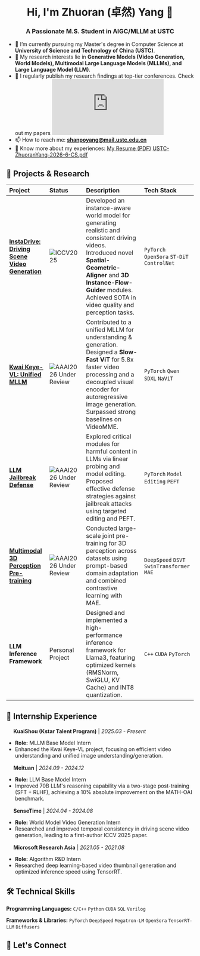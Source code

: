 <h1 align="center">Hi, I'm Zhuoran (卓然) Yang 👋</h1>
<h3 align="center">A Passionate M.S. Student in AIGC/MLLM at USTC</h3>

- 🔭 I’m currently pursuing my Master's degree in Computer Science at **University of Science and Technology of China (USTC)**.
- 🌱 My research interests lie in **Generative Models (Video Generation, World Models), Multimodal Large Language Models (MLLMs), and Large Language Model (LLM)**.
- 📝 I regularly publish my research findings at top-tier conferences. Check out my papers [![InstaDrive in ICCV'25](https://shanpoyang654.github.io/InstaDrive/page.html)]([您的Scholar链接]) 
- 📫 How to reach me: **shanpoyang@mail.ustc.edu.cn**
- 📄 Know more about my experiences: [My Resume (PDF)](([您的简历PDF链接](https://github.com/user-attachments/files/22750924/USTC-ZhuoranYang-2026-6-CS.pdf)))
[USTC-ZhuoranYang-2026-6-CS.pdf](https://github.com/user-attachments/files/22750924/USTC-ZhuoranYang-2026-6-CS.pdf)

## 🚀 Projects & Research

| Project | Status | Description | Tech Stack |
| :--- | :--- | :--- | :--- |
| **[InstaDrive: Driving Scene Video Generation](https://shanpoyang654.github.io/InstaDrive/page.html)** | ![ICCV2025](https://img.shields.io/badge/ICCV-2025-blue) | Developed an instance-aware world model for generating realistic and consistent driving videos. Introduced novel **Spatial-Geometric-Aligner** and **3D Instance-Flow-Guider** modules. Achieved SOTA in video quality and perception tasks. | `PyTorch` `OpenSora` `ST-DiT` `ControlNet` |
| **[Kwai Keye-VL: Unified MLLM](https://kwai-keye.github.io/)** | ![AAAI2026 Under Review](https://img.shields.io/badge/AAAI-2026_Under_Review-orange) | Contributed to a unified MLLM for understanding & generation. Designed a **Slow-Fast ViT** for 5.8x faster video processing and a decoupled visual encoder for autoregressive image generation. Surpassed strong baselines on VideoMME. | `PyTorch` `Qwen` `SDXL` `NaViT` |
| **[LLM Jailbreak Defense](https://arxiv.org/abs/2504.12709)** | ![AAAI2026 Under Review](https://img.shields.io/badge/AAAI-2026_Under_Review-orange) | Explored critical modules for harmful content in LLMs via linear probing and model editing. Proposed effective defense strategies against jailbreak attacks using targeted editing and PEFT. | `PyTorch` `Model Editing` `PEFT` |
| **[Multimodal 3D Perception Pre-training](https://arxiv.org/abs/2504.01533)** | ![AAAI2026 Under Review](https://img.shields.io/badge/AAAI-2026_Under_Review-orange) | Conducted large-scale joint pre-training for 3D perception across datasets using prompt-based domain adaptation and combined contrastive learning with MAE. | `DeepSpeed` `DSVT` `SwinTransformer` `MAE` |
| **LLM Inference Framework** | Personal Project | Designed and implemented a high-performance inference framework for Llama3, featuring optimized kernels (RMSNorm, SwiGLU, KV Cache) and INT8 quantization. | `C++` `CUDA` `PyTorch` |

## 💼 Internship Experience

**<img src="https://img.icons.iconarchive.com/icons/marcus-roberto/google-play/32/Google.png" width="16"/> KuaiShou (Kstar Talent Program)** | *2025.03 - Present*
- **Role:** MLLM Base Model Intern
- Enhanced the Kwai Keye-VL project, focusing on efficient video understanding and unified image understanding/generation.

**<img src="https://img.icons.iconarchive.com/icons/sicons/basic-round-social/32/facebook-icon.png" width="16"/> Meituan** | *2024.09 - 2024.12*
- **Role:** LLM Base Model Intern
- Improved 70B LLM's reasoning capability via a two-stage post-training (SFT + RLHF), achieving a 10% absolute improvement on the MATH-OAI benchmark.

**<img src="https://img.icons.iconarchive.com/icons/marcus-roberto/google-play/32/Google.png" width="16"/> SenseTime** | *2024.04 - 2024.08*
- **Role:** World Model Video Generation Intern
- Researched and improved temporal consistency in driving scene video generation, leading to a first-author ICCV 2025 paper.

**<img src="https://img.icons.iconarchive.com/icons/marcus-roberto/google-play/32/Google.png" width="16"/> Microsoft Research Asia** | *2021.05 - 2021.08*
- **Role:** Algorithm R&D Intern
- Researched deep learning-based video thumbnail generation and optimized inference speed using TensorRT.

## 🛠️ Technical Skills

**Programming Languages:** 
`C/C++` `Python` `CUDA` `SQL` `Verilog`

**Frameworks & Libraries:**
`PyTorch` `DeepSpeed` `Megatron-LM` `OpenSora` `TensorRT-LLM` `Diffusers`


## 🤝 Let's Connect
